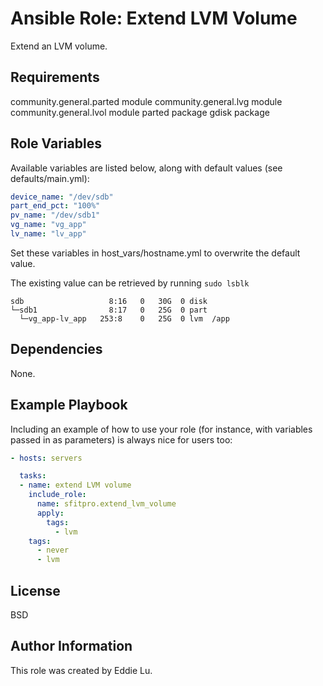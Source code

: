 Ansible Role: Extend LVM Volume
=========

Extend an LVM volume.

Requirements
------------

community.general.parted module
community.general.lvg module
community.general.lvol module
parted package
gdisk package

Role Variables
--------------

Available variables are listed below, along with default values (see defaults/main.yml):

```yaml
device_name: "/dev/sdb"
part_end_pct: "100%"
pv_name: "/dev/sdb1"
vg_name: "vg_app"
lv_name: "lv_app"
```

Set these variables in host_vars/hostname.yml to overwrite the default value.

The existing value can be retrieved by running `sudo lsblk`

```text
sdb                   8:16   0   30G  0 disk
└─sdb1                8:17   0   25G  0 part
  └─vg_app-lv_app   253:8    0   25G  0 lvm  /app
```

Dependencies
------------

None.

Example Playbook
----------------

Including an example of how to use your role (for instance, with variables passed in as parameters) is always nice for users too:

```yaml
- hosts: servers

  tasks:
  - name: extend LVM volume
    include_role:
      name: sfitpro.extend_lvm_volume
      apply:
        tags:
          - lvm
    tags:
      - never
      - lvm
```

License
-------

BSD

Author Information
------------------

This role was created by Eddie Lu.
